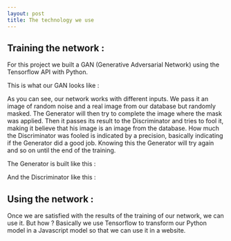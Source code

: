 ```yaml
---
layout: post
title: The technology we use
---
```


## Training the network : 

<p>For this project we built a GAN (Generative Adversarial Network) using the Tensorflow API with Python. </p>
<p>This is what our GAN looks like : </p>

<p>As you can see, our network works with different inputs. We pass it an image of random noise and a real image from our database but randomly masked. 
The Generator will then try to complete the image where the mask was applied. 
Then it passes its result to the Discriminator and tries to fool it, making it believe that his image is an image from the database. 
How much the Discriminator was fooled is indicated by a precision, basically indicating if the Generator did a good job. 
Knowing this the Generator will try again and so on until the end of the training.</p>

<p>The Generator is built like this :</p>

<p>And the Discriminator like this :</p>

## Using the network : 

<p>Once we are satisfied with the results of the training of our network, we can use it. But how ?
Basically we use Tensorflow to transform our Python model in a Javascript model so that we can use it in a website. </p>

